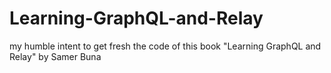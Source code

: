 # Learning-GraphQL-and-Relay
my humble intent to get fresh the code of this book "Learning GraphQL and Relay" by Samer Buna
